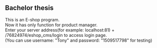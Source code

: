 ## Bachelor thesis 
This is an E-shop program.  
Now it has only function for product manager.  
Enter your server address(for example: localhost:81) + /76824974/eshop_cms/login to access login page.  
(You can use username: "Tony" and password: "1509517798" for testing)

